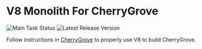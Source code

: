 ﻿# V8 Monolith For CherryGrove

![Main Task Status](https://github.com/cherryridge/v8-monolith-builds/actions/workflows/main.yml/badge.svg)
![Latest Release Version](https://img.shields.io/github/v/release/cherryridge/v8-monolith-builds)

Follow instructions in [CherryGrove](https://github.com/cherryridge/cherrygrove) to properly use V8 to build CherryGrove.
